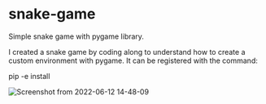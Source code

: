 # snake-game
Simple snake game with pygame library. 

I created a snake game by coding along to understand how to create a custom environment with pygame. It can be registered with the command:

pip -e install

![Screenshot from 2022-06-12 14-48-09](https://user-images.githubusercontent.com/77073029/173231738-79ca8674-968e-4602-a48e-24b58e6008a2.png)

